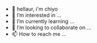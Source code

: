 - 👋 hellaur, i'm chiyo 
- 👀 I’m interested in ...
- 🌱 I’m currently learning ...
- 💞️ I’m looking to collaborate on ...
- 📫 How to reach me ...

<!---
chiyomarew/chiyomarew is a ✨ special ✨ repository because its `README.md` (this file) appears on your GitHub profile.
You can click the Preview link to take a look at your changes.
--->
